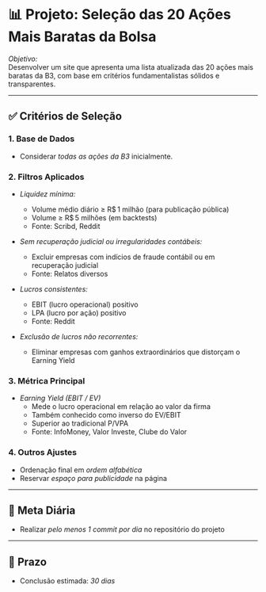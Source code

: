 # 📊 Projeto: Seleção das 20 Ações Mais Baratas da Bolsa

*Objetivo:*  
Desenvolver um site que apresenta uma lista atualizada das 20 ações mais baratas da B3, com base em critérios fundamentalistas sólidos e transparentes.

---

## ✅ Critérios de Seleção

### 1. Base de Dados
- Considerar *todas as ações da B3* inicialmente.

### 2. Filtros Aplicados
- *Liquidez mínima:*
  - Volume médio diário ≥ R$ 1 milhão (para publicação pública)  
  - Volume ≥ R$ 5 milhões (em backtests)  
  - Fonte: Scribd, Reddit

- *Sem recuperação judicial ou irregularidades contábeis:*
  - Excluir empresas com indícios de fraude contábil ou em recuperação judicial  
  - Fonte: Relatos diversos

- *Lucros consistentes:*
  - EBIT (lucro operacional) positivo  
  - LPA (lucro por ação) positivo  
  - Fonte: Reddit

- *Exclusão de lucros não recorrentes:*
  - Eliminar empresas com ganhos extraordinários que distorçam o Earning Yield

### 3. Métrica Principal
- *Earning Yield (EBIT / EV)*
  - Mede o lucro operacional em relação ao valor da firma
  - Também conhecido como inverso do EV/EBIT
  - Superior ao tradicional P/VPA
  - Fonte: InfoMoney, Valor Investe, Clube do Valor

### 4. Outros Ajustes
- Ordenação final em *ordem alfabética*
- Reservar *espaço para publicidade* na página

---

## 🔁 Meta Diária

- Realizar *pelo menos 1 commit por dia* no repositório do projeto

---

## 📅 Prazo

- Conclusão estimada: *30 dias*
